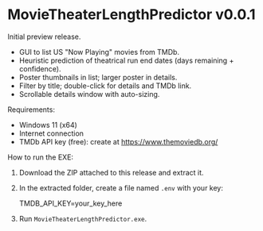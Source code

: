 # MovieTheaterLengthPredictor v0.0.1

Initial preview release.

- GUI to list US "Now Playing" movies from TMDb.
- Heuristic prediction of theatrical run end dates (days remaining + confidence).
- Poster thumbnails in list; larger poster in details.
- Filter by title; double-click for details and TMDb link.
- Scrollable details window with auto-sizing.

Requirements:
- Windows 11 (x64)
- Internet connection
- TMDb API key (free): create at https://www.themoviedb.org/

How to run the EXE:
1) Download the ZIP attached to this release and extract it.
2) In the extracted folder, create a file named `.env` with your key:

   TMDB_API_KEY=your_key_here

3) Run `MovieTheaterLengthPredictor.exe`.
